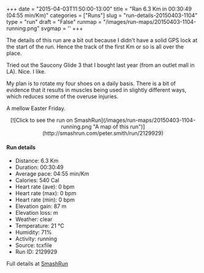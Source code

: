 +++
date = "2015-04-03T11:50:00-13:00"
title = "Ran 6.3 Km in 00:30:49 (04:55 min/Km)"
categories = ["Runs"]
slug = "run-details-20150403-1104"
type = "run"
draft = "False"
runmap = "/images/run-maps/20150403-1104-running.png"
svgmap = '<polyline points="85 46, 85 45, 84 43, 85 39, 87 40, 89 38, 89 41, 91 39, 91 34, 88 35, 82 32, 75 32, 74 32, 61 37, 53 43, 34 59, 6 68, 0 64, 0 61, 45 33, 58 39, 79 32, 94 34, 100 35, 95 44">'
+++

The details of this run are a bit out because I didn't have a solid GPS lock at the start of the run. Hence the track of the first Km or so is all over the place. 

Tried out the Saucony Glide 3 that I bought last year (from an outlet mall in LA). Nice. I like. 

My plan is to rotate my four shoes on a daily basis. There is a bit of evidence that it results in muscles being used in slightly different ways, which reduces some of the overuse injuries. 

A mellow Easter Friday. 



<!--more-->

<center>
[![Click to see the run on SmashRun](/images/run-maps/20150403-1104-running.png "A map of this run")](http://smashrun.com/peter.smith/run/2129929)
</center>

#### Run details

* Distance: 6.3 Km
* Duration: 00:30:49
* Average pace: 04:55 min/Km
* Calories: 540 Cal
* Heart rate (ave): 0 bpm
* Heart rate (max): 0 bpm
* Heart rate (min): 0 bpm
* Elevation gain: 87 m
* Elevation loss:  m
* Weather: clear
* Temperature: 21 &deg;C
* Humidity: 71%
* Activity: running
* Source: tcxfile
* Run ID: 2129929

Full details at [SmashRun](http://smashrun.com/peter.smith/run/2129929)